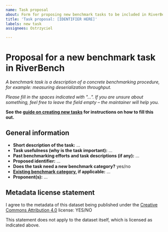 ```yaml
---
name: Task proposal
about: Form for proposing new benchmark tasks to be included in RiverBench.
title: 'Task proposal: [IDENTIFIER HERE]'
labels: new task
assignees: Ostrzyciel

---
```


# Proposal for a new benchmark task in RiverBench

*A benchmark task is a description of a concrete benchmarking procedure, for example: measuring deserialization throughput.*

*Please fill in the spaces indicated with "...". If you are unsure about something, feel free to leave the field empty – the maintainer will help you.*

**See the [guide on creating new tasks](https://w3id.org/riverbench/documentation/creating-new-task) for instructions on how to fill this out.**

## General information

- **Short description of the task:** ...
- **Task usefulness (why is the task important):** ...
- **Past benchmarking efforts and task descriptions (if any):** ...
- **Proposed identifier:** ...
- **Does the task need a new benchmark category?** yes/no
- **[Existing benchmark category](https://w3id.org/riverbench/category), if applicable:** ...
- **Proponent(s):** ...

## Metadata license statement

I agree to the metadata of this dataset being published under the [Creative Commons Attribution 4.0](https://creativecommons.org/licenses/by/4.0/) license: YES/NO

This statement does not apply to the dataset itself, which is licensed as indicated above.
